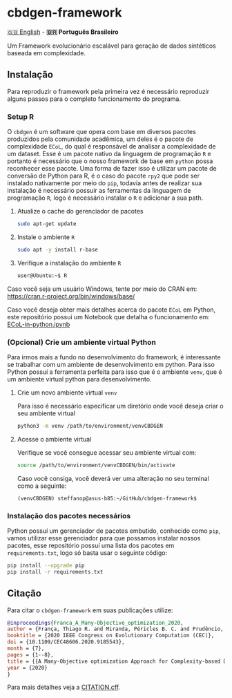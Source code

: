 # cbdgen-framework

[🇬🇧 English](./README.md) - **🇧🇷 Português Brasileiro**

Um Framework evolucionário escalável para geração de dados sintéticos baseada em complexidade.

## Instalação

Para reproduzir o framework pela primeira vez é necessário reproduzir alguns passos para o completo funcionamento do programa.

### Setup R

O `cbdgen` é um software que opera com base em diversos pacotes produzidos pela comunidade acadêmica, um deles é o pacote de complexidade `ECoL`, do qual é responsável de analisar a complexidade de um dataset. Esse é um pacote nativo da linguagem de programação `R` e portanto é necessário que o nosso framework de base em `python` possa reconhecer esse pacote. Uma forma de fazer isso é utilizar um pacote de conversão de Python para R, é o caso do pacote `rpy2` que pode ser instalado nativamente por meio do `pip`, todavia antes de realizar sua instalação é necessário possuir as ferramentas da linguagem de programação `R`, logo é necessário instalar o `R` e adicionar a sua path.

1. Atualize o cache do gerenciador de pacotes

    ```bash
    sudo apt-get update
    ```

2. Instale o ambiente `R`

    ```bash
    sudo apt -y install r-base
    ```

3. Verifique a instalação do ambiente `R`

    ```bash
    user@Ubuntu:~$ R
    ```

Caso você seja um usuário Windows, tente por meio do CRAN em: <https://cran.r-project.org/bin/windows/base/>

Caso você deseja obter mais detalhes acerca do pacote `ECoL` em Python, este repositório possuí um Notebook que detalha o funcionamento em: [ECoL-in-python.ipynb](examples/ECoL-in-python.ipynb)

### (Opcional) Crie um ambiente virtual Python

Para irmos mais a fundo no desenvolvimento do framework, é interessante se trabalhar com um ambiente de desenvolvimento em python. Para isso Python possuí a ferramenta perfeita para isso que é o ambiente `venv`, que é um ambiente virtual python para desenvolvimento.

1. Crie um novo ambiente virtual `venv`

    Para isso é necessário especificar um diretório onde você deseja criar o seu ambiente virtual

    ```bash
    python3 -m venv /path/to/environment/venvCBDGEN
    ```

2. Acesse o ambiente virtual

    Verifique se você consegue acessar seu ambiente virtual com:

    ```bash
    source /path/to/environment/venvCBDGEN/bin/activate
    ```

    Caso você consiga, você deverá ver uma alteração no seu terminal como a seguinte:

    ```terminal
    (venvCBDGEN) steffanop@asus-b85:~/GitHub/cbdgen-framework$
    ```

### Instalação dos pacotes necessários

Python possuí um gerenciador de pacotes embutido, conhecido como `pip`, vamos utilizar esse gerenciador para que possamos instalar nossos pacotes, esse repositório possuí uma lista dos pacotes em `requirements.txt`, logo só basta usar o seguinte código:

```bash
pip install --upgrade pip
pip install -r requirements.txt
```

## Citação

Para citar o `cbdgen-framework` em suas publicações utilize:

```BibTeX
@inproceedings{Franca_A_Many-Objective_optimization_2020,
author = {França, Thiago R. and Miranda, Péricles B. C. and Prudêncio, Ricardo B. C. and Lorena, Ana C. and Nascimento, André C. A.},
booktitle = {2020 IEEE Congress on Evolutionary Computation (CEC)},
doi = {10.1109/CEC48606.2020.9185543},
month = {7},
pages = {1--8},
title = {{A Many-Objective optimization Approach for Complexity-based Data set Generation}},
year = {2020}
}
```

Para mais detalhes veja a [CITATION.cff](CITATION.cff).
